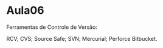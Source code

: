 # Aula06

Ferramentas de Controle de Versão:

RCV;
CVS;
Source Safe;
SVN;
Mercurial;
Perforce
Bitbucket.
